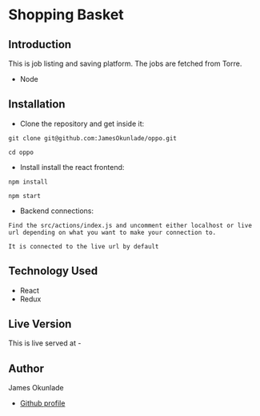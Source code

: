 # Shopping Basket

## Introduction

This is job listing and saving platform. The jobs are fetched from Torre.


- Node

## Installation

- Clone the repository and get inside it:

```
git clone git@github.com:JamesOkunlade/oppo.git

cd oppo
```

- Install install the react frontend:

```
npm install
```

```
npm start

```

- Backend connections:

```
Find the src/actions/index.js and uncomment either localhost or live url depending on what you want to make your connection to.

It is connected to the live url by default
```


## Technology Used

- React
- Redux

## Live Version

This is live served at - 


## Author

James Okunlade

- [Github profile](https://github.com/JamesOkunlade)